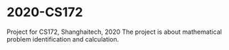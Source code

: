 # 2020-CS172
Project for CS172, Shanghaitech, 2020
</r>
The project is about mathematical problem identification and calculation.
